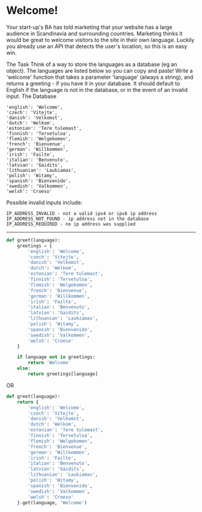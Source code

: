 # Welcome!

Your start-up's BA has told marketing that your website has a large audience in Scandinavia and surrounding countries. Marketing thinks it would be great to welcome visitors to the site in their own language. Luckily you already use an API that detects the user's location, so this is an easy win.

The Task
Think of a way to store the languages as a database (eg an object). The languages are listed below so you can copy and paste!
Write a 'welcome' function that takes a parameter 'language' (always a string), and returns a greeting - if you have it in your database. It should default to English if the language is not in the database, or in the event of an invalid input.
The Database
```
'english': 'Welcome',
'czech': 'Vitejte',
'danish': 'Velkomst',
'dutch': 'Welkom',
'estonian': 'Tere tulemast',
'finnish': 'Tervetuloa',
'flemish': 'Welgekomen',
'french': 'Bienvenue',
'german': 'Willkommen',
'irish': 'Failte',
'italian': 'Benvenuto',
'latvian': 'Gaidits',
'lithuanian': 'Laukiamas',
'polish': 'Witamy',
'spanish': 'Bienvenido',
'swedish': 'Valkommen',
'welsh': 'Croeso'
```
Possible invalid inputs include:

```
IP_ADDRESS_INVALID - not a valid ipv4 or ipv6 ip address
IP_ADDRESS_NOT_FOUND - ip address not in the database
IP_ADDRESS_REQUIRED - no ip address was supplied
```

---

```py
def greet(language):
    greetings = {
        'english': 'Welcome',
        'czech': 'Vitejte',
        'danish': 'Velkomst',
        'dutch': 'Welkom',
        'estonian': 'Tere tulemast',
        'finnish': 'Tervetuloa',
        'flemish': 'Welgekomen',
        'french': 'Bienvenue',
        'german': 'Willkommen',
        'irish': 'Failte',
        'italian': 'Benvenuto',
        'latvian': 'Gaidits',
        'lithuanian': 'Laukiamas',
        'polish': 'Witamy',
        'spanish': 'Bienvenido',
        'swedish': 'Valkommen',
        'welsh': 'Croeso'
    }

    if language not in greetings:
        return 'Welcome'
    else:
        return greetings[language]
```

OR

```py
def greet(language):
    return {
        'english': 'Welcome',
        'czech': 'Vitejte',
        'danish': 'Velkomst',
        'dutch': 'Welkom',
        'estonian': 'Tere tulemast',
        'finnish': 'Tervetuloa',
        'flemish': 'Welgekomen',
        'french': 'Bienvenue',
        'german': 'Willkommen',
        'irish': 'Failte',
        'italian': 'Benvenuto',
        'latvian': 'Gaidits',
        'lithuanian': 'Laukiamas',
        'polish': 'Witamy',
        'spanish': 'Bienvenido',
        'swedish': 'Valkommen',
        'welsh': 'Croeso'
    }.get(language, 'Welcome')
```
